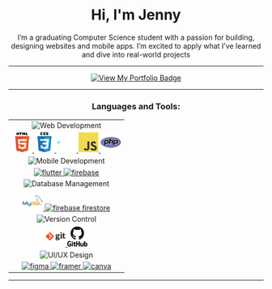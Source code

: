<h1 align="center">Hi, I'm Jenny</h1>

<p align="center">
 I’m a graduating Computer Science student with a passion for building, designing websites and mobile apps. I’m excited to apply what I’ve learned and dive into real-world projects
</p>

---

<!-- Portfolio Section -->

<p align="center">
  <a href="https://imjennylyn.github.io/" target="_blank">
    <img src="https://img.shields.io/badge/View%20My%20Portfolio-9CAF88?style=for-the-badge&logo=windowsterminal&logoColor=white" alt="View My Portfolio Badge"/>
  </a>
</p>




---

<h3 align="center">Languages and Tools:</h3>
<table align="center" style="max-width: 900px; width: 100%;">
  <tr>
    <td colspan="2" align="center">
      <img src="https://img.shields.io/badge/Web%20Development-ArmyGreen?style=for-the-badge&color=4B5320" alt="Web Development"/>
    </td>
  </tr>
  <tr>
    <td colspan="2" align="center">
      <a href="https://developer.mozilla.org/en-US/docs/Web/HTML" target="_blank">
        <img src="https://raw.githubusercontent.com/devicons/devicon/master/icons/html5/html5-original-wordmark.svg" alt="html5" width="40" height="40"/>
      </a>
      <a href="https://developer.mozilla.org/en-US/docs/Web/CSS" target="_blank">
        <img src="https://raw.githubusercontent.com/devicons/devicon/master/icons/css3/css3-original-wordmark.svg" alt="css3" width="40" height="40"/>
      </a>
      <a href="https://tailwindcss.com/" target="_blank">
        <img src="https://raw.githubusercontent.com/devicons/devicon/master/icons/tailwindcss/tailwindcss-original-wordmark.svg" alt="tailwind" width="40" height="40"/>
      </a>
      <a href="https://www.javascript.com/" target="_blank">
        <img src="https://raw.githubusercontent.com/devicons/devicon/master/icons/javascript/javascript-original.svg" alt="javascript" width="40" height="40"/>
      </a>
      <a href="https://www.php.net/" target="_blank">
        <img src="https://raw.githubusercontent.com/devicons/devicon/master/icons/php/php-original.svg" alt="php" width="40" height="40"/>
      </a>
    </td>
  </tr>

  <tr>
    <td colspan="2" align="center">
      <img src="https://img.shields.io/badge/Mobile%20Development-ArmyGreen?style=for-the-badge&color=4B5320" alt="Mobile Development"/>
    </td>
  </tr>
  <tr>
    <td colspan="2" align="center">
      <a href="https://flutter.dev/" target="_blank">
        <img src="https://www.vectorlogo.zone/logos/flutterio/flutterio-icon.svg" alt="flutter" width="40" height="40"/>
      </a>
      <a href="https://firebase.google.com/docs/auth" target="_blank">
        <img src="https://www.vectorlogo.zone/logos/firebase/firebase-icon.svg" alt="firebase" width="40" height="40"/>
      </a>
    </td>
  </tr>

  <tr>
    <td colspan="2" align="center">
      <img src="https://img.shields.io/badge/Database%20Management-ArmyGreen?style=for-the-badge&color=4B5320" alt="Database Management"/>
    </td>
  </tr>
  <tr>
    <td colspan="2" align="center">
      <a href="https://www.mysql.com/" target="_blank">
        <img src="https://raw.githubusercontent.com/devicons/devicon/master/icons/mysql/mysql-original-wordmark.svg" alt="mysql" width="40" height="40"/>
      </a>
      <a href="https://firebase.google.com/docs/firestore" target="_blank">
        <img src="https://www.vectorlogo.zone/logos/firebase/firebase-icon.svg" alt="firebase firestore" width="40" height="40"/>
      </a>
    </td>
  </tr>

  <tr>
    <td colspan="2" align="center">
      <img src="https://img.shields.io/badge/Version%20Control-ArmyGreen?style=for-the-badge&color=4B5320" alt="Version Control"/>
    </td>
  </tr>
  <tr>
    <td colspan="2" align="center">
      <a href="https://git-scm.com/" target="_blank">
        <img src="https://raw.githubusercontent.com/devicons/devicon/master/icons/git/git-original-wordmark.svg" alt="git" width="40" height="40"/>
      </a>
      <a href="https://github.com/" target="_blank">
        <img src="https://raw.githubusercontent.com/devicons/devicon/master/icons/github/github-original-wordmark.svg" alt="github" width="40" height="40"/>
      </a>
    </td>
  </tr>

  <tr>
    <td colspan="2" align="center">
      <img src="https://img.shields.io/badge/UI%2FUX%20Design-ArmyGreen?style=for-the-badge&color=4B5320" alt="UI/UX Design"/>
    </td>
  </tr>
  <tr>
    <td colspan="2" align="center">
      <a href="https://www.figma.com/" target="_blank">
        <img src="https://www.vectorlogo.zone/logos/figma/figma-icon.svg" alt="figma" width="40" height="40"/>
      </a>
      <a href="https://www.framer.com/" target="_blank">
        <img src="https://www.vectorlogo.zone/logos/framer/framer-icon.svg" alt="framer" width="40" height="40"/>
      </a>
      <a href="https://www.canva.com/" target="_blank">
        <img src="https://www.vectorlogo.zone/logos/canva/canva-icon.svg" alt="canva" width="40" height="40"/>
      </a>
    </td>
  </tr>
</table>


---
<!--<p align="center">
  <img alt="Coding" src="https://tenor.com/view/zhongli-heart-genshinreact-gif-21636416.gif" width="200"/>
  <img alt="Coding" src="https://tenor.com/view/alhaitham-haitham-alhaitham-fawn-alhaitham-genshin-genshin-gif-27414207.gif" width="200"/>
  <img alt="Coding" src="https://tenor.com/view/ayato-genshin-impact-boba-tea-ayato-boba-tea-boba-lord-gif-27224884.gif" width="200"/>
</p>// -->

